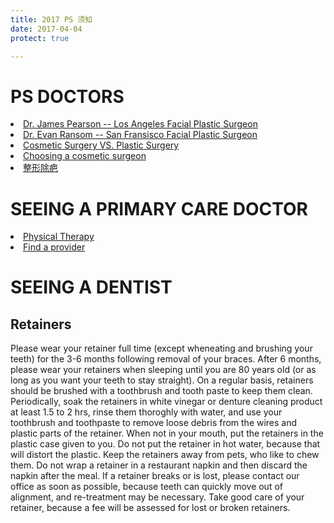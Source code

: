 ```yaml
---
title: 2017 PS 须知
date: 2017-04-04
protect: true

---
```

# PS DOCTORS
<li><a href = "http://www.pearsonmd.com/scar-revision.htm">Dr. James Pearson -- Los Angeles Facial Plastic Surgeon</a></li>
<li><a href = "http://www.sanfranciscofacialplasticsurgery.com/reconstructive-procedures-san-francisco/scar-revision/">Dr. Evan Ransom -- San Fransisco Facial Plastic Surgeon</a></li>


<li><a href = "http://www.americanboardcosmeticsurgery.org/patient-resources/cosmetic-surgery-vs-plastic-surgery/">Cosmetic Surgery VS. Plastic Surgery</a></li>
<li><a href = "http://www.americanboardcosmeticsurgery.org/patient-resources/choosing-a-cosmetic-surgeon/">Choosing a cosmetic surgeon</a></li>
<li><a href = "http://www.17qzx.com/pfmr/29770/">整形除疤</a></li>

# SEEING A PRIMARY CARE DOCTOR
<li><a href = "http://www.womenshealthapta.org/wp-content/uploads/2013/11/Do_I_need_a_referral_for_Physical_Therapy.pdf">Physical Therapy</a></li>
<li><a href = "https://www.umr.com/oss/cms/umr/choice_plus_excl.html">Find a provider</a></li>

# SEEING A DENTIST 
## Retainers
<p>
Please wear your retainer full time (except wheneating and brushing your teeth) for the 3-6 months following removal of your braces. After 6 months, please wear your retainers when sleeping until you are 80 years old (or as long as you want your teeth to stay straight). On a regular basis, retainers should be brushed with a toothbrush and tooth paste to keep them clean. Periodically, soak the retainers in white vinegar or denture cleaning product at least 1.5 to 2 hrs, rinse them thoroghly with water, and use your toothbrush and toothpaste to remove loose debris from the wires and plastic parts of the retainer. When not in your mouth, put the retainers in the plastic case given to you. Do not put the retainer in hot water, because that will distort the plastic. Keep the retainers away from pets, who like to chew them. Do not wrap a retainer in a restaurant napkin and then discard the napkin after the meal. If a retainer breaks or is lost, please contact our office as soon as possible, because teeth can quickly move out of alignment, and re-treatment may be necessary. Take good care of your retainer, because a fee will be assessed for lost or broken retainers. 
</p>
